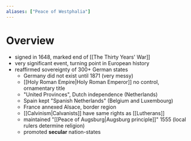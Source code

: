 ```yaml
---
aliases: ["Peace of Westphalia"]
---
```

# Overview
- signed in 1648, marked end of [[The Thirty Years' War]]
- very significant event, turning point in European history
- reaffirmed sovereignty of 300+ German states
	- Germany did not exist until 1871 (very messy)
	- [[Holy Roman Empire|Holy Roman Emperor]] no control, ornamentary title
	- "United Provinces", Dutch independence (Netherlands)
	- Spain kept "Spanish Netherlands" (Belgium and Luxembourg)
	- France annexed Alsace, border region
	- [[Calvinism|Calvanists]] have same rights as [[Lutherans]]
	- maintained "[[Peace of Augsburg|Augsburg principle]]" 1555 (local rulers determine religion)
	- promoted **secular** nation-states